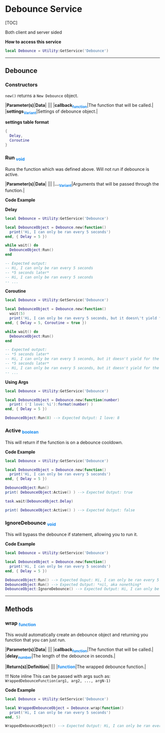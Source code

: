 # Debounce Service

[TOC]

<div class='grid' style='grid-template-columns: 100%'>
  <div class='greenBox'>Both client and server sided</div>
</div>

__How to access this service__
```lua
local Debounce = Utility:GetService('Debounce')
```

---
## Debounce
### __Constructors__
`new()` returns a `New Debounce` object.

|__Parameter(s)__|__Data__|
|||
|<b>callback<sub style='color: #1589F0'>function</sub></b>|The function that will be called.|
|<b>settings<sub style='color: #1589F0'>Variant</sub></b>|Settings of debounce object.|

__settings table format__
```lua
{
  Delay,
  Coroutine
}
```

### __Run__ <sub style='color: #1589F0'>void
Runs the function which was defined above. Will not run if debounce is active.

|__Parameter(s)__|__Data__|
|||
|<b>...<sub style='color: #1589F0'>Variant</sub></b>|Arguments that will be passed through the function.|

__Code Example__

__Delay__
```lua
local Debounce = Utility:GetService('Debounce')

local DebounceObject = Debounce.new(function()
  print('Hi, I can only be ran every 5 seconds')
end, { Delay = 5 })

while wait() do
  DebounceObject:Run()
end

-- Expected output:
-- Hi, I can only be ran every 5 seconds
-- *5 seconds later*
-- Hi, I can only be ran every 5 seconds
-- ...
```

__Coroutine__
```lua
local Debounce = Utility:GetService('Debounce')

local DebounceObject = Debounce.new(function()
  wait(5)
  print('Hi, I can only be ran every 5 seconds, but it doesn\'t yield for the funciton to finish.')
end, { Delay = 5, Coroutine = true })

while wait() do
  DebounceObject:Run()
end

-- Expected output:
-- *5 seconds later*
-- Hi, I can only be ran every 5 seconds, but it doesn't yield for the funciton to finish.
-- *5 seconds later*
-- Hi, I can only be ran every 5 seconds, but it doesn't yield for the funciton to finish.
-- ...
```

__Using Args__
```lua
local Debounce = Utility:GetService('Debounce')

local DebounceObject = Debounce.new(function(number)
  print( ('I love: %i'):format(number) )
end, { Delay = 5 })

DebounceObject:Run(8) --> Expected Output: I love: 8
```

### __Active__ <sub style='color: #1589F0'>boolean
This will return if the function is on a debounce cooldown.

__Code Example__
```lua
local Debounce = Utility:GetService('Debounce')

local DebounceObject = Debounce.new(function()
  print('Hi, I can only be ran every 5 seconds')
end, { Delay = 5 })

DebounceObject:Run()
print( DebounceObject:Active() ) --> Expected Output: true

task.wait(DebounceObject.Delay)

print( DebounceObject:Active() ) --> Expected Output: false
```

### __IgnoreDebounce__ <sub style='color: #1589F0'>void
This will bypass the debounce if statement, allowing you to run it.

__Code Example__
```lua
local Debounce = Utility:GetService('Debounce')

local DebounceObject = Debounce.new(function()
  print('Hi, I can only be ran every 5 seconds')
end, { Delay = 5 })

DebounceObject:Run() --> Expected Ouput: Hi, I can only be ran every 5 seconds
DebounceObject:Run() --> Expected Output: *nil, aka nonething*
DebounceObject:IgnoreDebounce() --> Expected Output: Hi, I can only be ran every 5 seconds
```

---
## Methods
### __wrap__ <sub style='color: #1589F0'>function
This would automatically create an debounce object and returning you function that you can just run.

|__Parameter(s)__|__Data__|
|||
|<b>callback<sub style='color: #1589F0'>function</sub></b>|The function that will be called.|
|<b>delay<sub style='color: #1589F0'>number</sub></b>|The length of the debounce in seconds.|

|__Return(s)__|__Definition__|
|||
|<b style='color: #1589F0'>function</b>|The wrapped debounce function.|

!!! Note inline
    This can be passed with args such as: `WrappedDebounceFunction(arg1, arg2, ..., argN-1)`

__Code Example__
```lua
local Debounce = Utility:GetService('Debounce')

local WrappedDebounceObject = Debounce.wrap(function()
  print('Hi, I can only be ran every 5 seconds')
end, 5)

WrappedDebounceObject() --> Expected Output: Hi, I can only be ran every 5 seconds
```